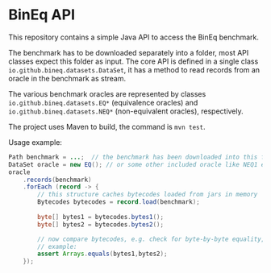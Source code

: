 # BinEq API

This repository contains a simple Java API to access the BinEq benchmark.

The benchmark has to be downloaded separately into a folder, most API classes 
expect this folder as input. The core API is defined in a single class `io.github.bineq.datasets.DataSet`, it has
a method to read records from an oracle in the benchmark as stream. 

The various benchmark oracles are represented by classes `io.github.bineq.datasets.EQ*` (equivalence oracles) and `io.github.bineq.datasets.NEQ*` (non-equivalent oracles), respectively.

The project uses Maven to build, the command is `mvn test`. 

Usage example:

```java
Path benchmark = ...;  // the benchmark has been downloaded into this folder
DataSet oracle = new EQ(); // or some other included oracle like NEQ1 etc
oracle
    .records(benchmark)
    .forEach (record -> {
        // this structure caches bytecodes loaded from jars in memory
        Bytecodes bytecodes = record.load(benchmark);
        
        byte[] bytes1 = bytecodes.bytes1();
        byte[] bytes2 = bytecodes.bytes2();

        // now compare bytecodes, e.g. check for byte-by-byte equality, whether a certain hash is the same, etc !
        // example:
        assert Arrays.equals(bytes1,bytes2);
    });
````
